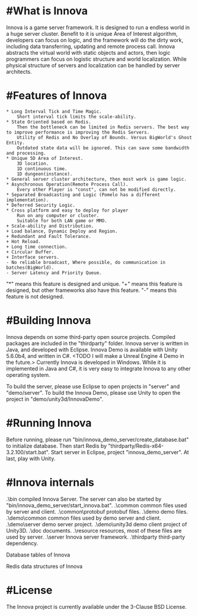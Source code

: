#What is Innova
========
Innova is a game server framework.
It is designed to run a endless world in a huge server cluster.
Benefit to it is unique Area of Interest algorithm, developers can focus on logic, and the framework will do the dirty work, including data transferring, updating and remote process call.
Innova abstracts the virtual world with static objects and actors, then logic programmers can focus on logistic structure and world localization. While physical structure of servers and localization can be handled by server architects.

#Features of Innova <TODO Details should be described in the future>
========
	* Long Interval Tick and Time Magic.
		Short interval tick limits the scale-ability.
	* State Oriented based on Redis.
		Then the bottleneck can be limited in Redis servers. The best way to improve performance is improving the Redis Servers.
		Utility of Redis and No Overlay of Bounds. Versus BigWorld's Ghost Entity.
		Outdated state data will be ignored. This can save some bandwidth and processing.
	* Unique 5D Area of Interest.
		3D location.
		1D continuous time.
		1D dungeon(instance).
	* General server cluster architecture, then most work is game logic.
	* Asynchronous Operation(Remote Process Call).
		Every other Player is "const", can not be modified directly.
	* Separated Broadcasting and Logic (Pomelo has a different implementation). 
	* Deferred Security Logic.
	* Cross platform and easy to deploy for player
		Run on any computer or cluster.
		Suitable for both LAN game or MMO.
	+ Scale-ability and Distribution.
	+ Load balance, Dynamic Deploy and Region.
	+ Redundant and Fault Tolerance.
	+ Hot Reload.
	+ Long time connection.
	+ Circular Buffer.
	+ Interface servers.
	- No reliable broadcast, Where possible, do communication in batches(BigWorld).
	- Server Latency and Priority Queue.
"*" means this feature is designed and unique.
"+" means this feature is designed, but other frameworks also have this feature.
"-" means this feature is not designed.

#Building Innova
========
Innova depends on some third-party open source projects. Compiled packages are included in the "thirdparty" folder.
Innova server is written in Java, and developed with Eclipse.
Innova Demo is available with Unity 5.6.0b4, and written in C#. <TODO I will make a Unreal Engine 4 Demo in the future.>
Currently Innova is developed in Windows. While it is implemented in Java and C#, it is very easy to integrate Innova to any other operating system.

To build the server, please use Eclipse to open projects in "server" and "demo/server".
To build the Innova Demo, please use Unity to open the project in "demo/unity3d/InnovaDemo".

#Running Innova
========
Before running, please run "bin/innova_demo_server/create_database.bat" to initialize database.
Then start Redis by "thirdparty/Redis-x64-3.2.100/start.bat".
Start server in Eclipse, project "innova_demo_server".
At last, play with Unity.

#Innova internals
========
.\bin							compiled Innova Server. The server can also be started by "bin/innova_demo_server/start_innova.bat".
.\common					common files used by server and client.
.\common\protobuf		protobuf files.
.\demo						demo files.
.\demo\common			common files used by demo server and client.
.\demo\server				demo server project.
.\demo\unity3d			demo client project of Unity3D.
.\doc							documents.<TODO need to be organized>
.\resource					resources, most of these files are used by server.
.\server						Innova server framework. <TODO I will make it a configurable process in the future.>
.\thirdparty					third-party dependency.

Database tables of Innova
<TODO to be explained>

Redis data structures of Innova
<TODO to be explained>

#License
========
The Innova project is currently available under the 3-Clause BSD License.